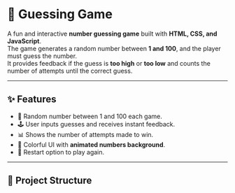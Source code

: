 # 🎲 Guessing Game

A fun and interactive **number guessing game** built with **HTML, CSS, and JavaScript**.  
The game generates a random number between **1 and 100**, and the player must guess the number.  
It provides feedback if the guess is **too high** or **too low** and counts the number of attempts until the correct guess.

---

## ✨ Features
- 🔢 Random number between 1 and 100 each game.  
- 🕹️ User inputs guesses and receives instant feedback.  
- 📊 Shows the number of attempts made to win.  
- 🎨 Colorful UI with **animated numbers background**.  
- 🔄 Restart option to play again.  

---

## 📂 Project Structure
